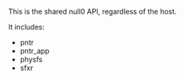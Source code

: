 This is the shared null0 API, regardless of the host.

It includes:

- pntr
- pntr_app
- physfs
- sfxr

